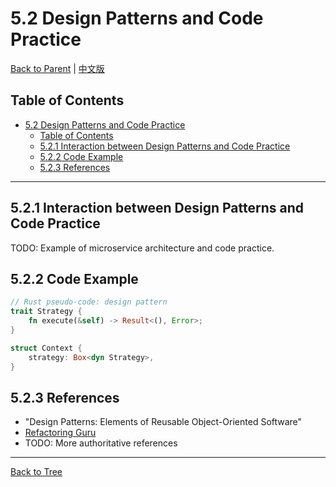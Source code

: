 # 5.2 Design Patterns and Code Practice

[Back to Parent](../5-architecture-and-design-patterns.md) | [中文版](../5-架构与设计模式/5.2-设计模式与代码实践.md)

## Table of Contents

- [5.2 Design Patterns and Code Practice](#52-design-patterns-and-code-practice)
  - [Table of Contents](#table-of-contents)
  - [5.2.1 Interaction between Design Patterns and Code Practice](#521-interaction-between-design-patterns-and-code-practice)
  - [5.2.2 Code Example](#522-code-example)
  - [5.2.3 References](#523-references)

---

## 5.2.1 Interaction between Design Patterns and Code Practice

TODO: Example of microservice architecture and code practice.

## 5.2.2 Code Example

```rust
// Rust pseudo-code: design pattern
trait Strategy {
    fn execute(&self) -> Result<(), Error>;
}

struct Context {
    strategy: Box<dyn Strategy>,
}
```

## 5.2.3 References

- "Design Patterns: Elements of Reusable Object-Oriented Software"
- [Refactoring Guru](https://refactoring.guru/)
- TODO: More authoritative references

---

[Back to Tree](../0-Overview-and-Navigation/0.1-Global-Topic-Tree.md)
